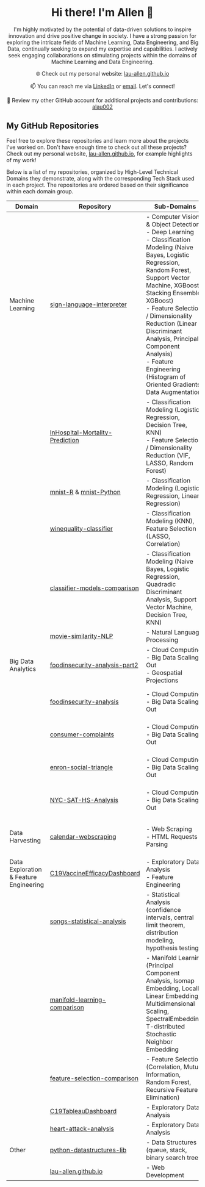 <div align="center">
  
# Hi there! I'm Allen 👋 
  


I'm highly motivated by the potential of data-driven solutions to inspire innovation and drive positive change in society. I have a strong passion for exploring the intricate fields of Machine Learning, Data Engineering, and Big Data, continually seeking to expand my expertise and capabilities. I actively seek engaging collaborations on stimulating projects within the domains of Machine Learning and Data Engineering.
  

  
🌐 Check out my personal website: [lau-allen.github.io](https://lau-allen.github.io)

📫 You can reach me via [LinkedIn](https://www.linkedin.com/in/allenlau2019/) or [email](mailto:allenlau3@outlook.com). Let's connect!

📓 Review my other GitHub account for additional projects and contributions: [alau002](https://github.com/alau002) 
  
</div>


## My GitHub Repositories

Feel free to explore these repositories and learn more about the projects I've worked on. Don't have enough time to check out all these projects? Check out my personal website, [lau-allen.github.io](https://lau-allen.github.io), for example highlights of my work!

Below is a list of my repositories, organized by High-Level Technical Domains they demonstrate, along with the corresponding Tech Stack used in each project. The repositories are ordered based on their significance within each domain group.

<div align="center">

| Domain   | Repository                   | Sub-Domains | Tech Stack             |
|----------|------------------------------|------------|------------------------|
| Machine Learning | [sign-language-interpreter](https://github.com/lau-allen/sign-language-interpreter.git) | - Computer Vision & Object Detection<br>- Deep Learning<br>- Classification Modeling (Naive Bayes, Logistic Regression, Random Forest, Support Vector Machine, XGBoost, Stacking Ensemble, XGBoost)<br>- Feature Selection / Dimensionality Reduction (Linear Discriminant Analysis, Principal Component Analysis)<br>- Feature Engineering (Histogram of Oriented Gradients, Data Augmentation) | - Python Tensorflow, OpenCV, Mediapipe, Scikit-Learn, Pandas, NumPy |
|  | [InHospital-Mortality-Prediction](https://github.com/lau-allen/InHospital-Mortality-Prediction.git) | - Classification Modeling (Logistic Regression, Decision Tree, KNN)<br>- Feature Selection / Dimensionality Reduction (VIF, LASSO, Random Forest) | - Python Scikit-Learn, Statsmodels, Pandas, NumPy |
|  | [mnist-R](https://github.com/lau-allen/mnist-R.git) & [mnist-Python](https://github.com/lau-allen/mnist-python.git) | - Classification Modeling (Logistic Regression, Linear Regression)  | - R stats<br>- Python Pandas, NumPy, Scikit-Learn |
|  | [winequality-classifier](https://github.com/lau-allen/winequality-classifier.git) | - Classification Modeling (KNN), Feature Selection (LASSO, Correlation) | - Python Scikit-Learn, Pandas |
|  | [classifier-models-comparison](https://github.com/lau-allen/classifier-models-comparison.git) | - Classification Modeling (Naive Bayes, Logistic Regression, Quadradic Discriminant Analysis, Support Vector Machine, Decision Tree, KNN) | - Python Scikit-Learn, Matplotlib, Pandas |
|  | [movie-similarity-NLP](https://github.com/lau-allen/movie-similarity-NLP.git) | - Natural Language Processing | - Python NLTK, Pandas, NumPy |
| Big Data Analytics | [foodinsecurity-analysis-part2](https://github.com/lau-allen/foodinsecurity-analysis-part2.git) | - Cloud Computing<br>- Big Data Scaling Out<br>- Geospatial Projections | - Google Cloud Dataproc & Storage<br>- Apache Spark (PySpark)<br>- Python pyproj |
|  | [foodinsecurity-analysis](https://github.com/lau-allen/foodinsecurity-analysis.git) | - Cloud Computing<br>- Big Data Scaling Out | - Google Cloud Dataproc & Storage<br>- Apache Spark (PySpark) |
|  | [consumer-complaints](https://github.com/lau-allen/consumer-complaints.git) | - Cloud Computing<br>- Big Data Scaling Out | - Google Cloud Dataproc & Storage<br>- Apache Spark (PySpark) |
|  | [enron-social-triangle](https://github.com/lau-allen/enron-social-triangle.git) | - Cloud Computing<br>- Big Data Scaling Out | - Google Cloud Dataproc & Storage<br>- Apache Spark (PySpark) |
|  | [NYC-SAT-HS-Analysis](https://github.com/lau-allen/NYC-SAT-HS-Analysis.git) | - Cloud Computing<br>- Big Data Scaling Out | - Google Cloud Dataproc & Storage<br>- Apache Spark (PySpark) |
| Data Harvesting | [calendar-webscraping](https://github.com/lau-allen/calendar-webscraping.git) | - Web Scraping<br>- HTML Requests / Parsing | - Python Requests, BeautifulSoup, apiclient, google_auth_oauthlib<br>- Google API|
| Data Exploration & Feature Engineering | [C19VaccineEfficacyDashboard](https://github.com/lau-allen/C19VaccineEfficacyDashboard.git) | - Exploratory Data Analysis<br>- Feature Engineering | - Python Dash, Plotly, Pandas<br> - HTML / CSS |
|  | [songs-statistical-analysis](https://github.com/lau-allen/songs-statistical-analysis.git) | - Statistical Analysis (confidence intervals, central limit theorem, distribution modeling, hypothesis testing) | - R statsr, dplyr, ggplot2, fitdistrplus |
|  | [manifold-learning-comparison](https://github.com/lau-allen/manifold-learning-comparison.git) | - Manifold Learning (Principal Component Analysis, Isomap Embedding, Locally Linear Embedding, Multidimensional Scaling, SpectralEmbedding, T-distributed Stochastic Neighbor Embedding | - Python Scikit-Learn, UMAP |
|  | [feature-selection-comparison](https://github.com/lau-allen/feature-selection-comparison.git) | - Feature Selection (Correlation, Mutual Information, Random Forest, Recursive Feature Elimination) | - Python Scikit-Learn, Pandas, NumPy |
|  | [C19TableauDashboard](https://github.com/lau-allen/C19TableauDashboard.git) | - Exploratory Data Analysis | - Tableau Desktop |
|  | [heart-attack-analysis](https://github.com/lau-allen/heart-attack-analysis.git) | - Exploratory Data Analysis | - Python Pandas, Matplotlib |
| Other | [python-datastructures-lib](https://github.com/lau-allen/python-datastructures-lib.git) | - Data Structures (queue, stack, binary search tree) | - Python |
|  | [lau-allen.github.io](https://github.com/lau-allen/lau-allen.github.io.git) | - Web Development | - HTML / CSS |
  
</div>




